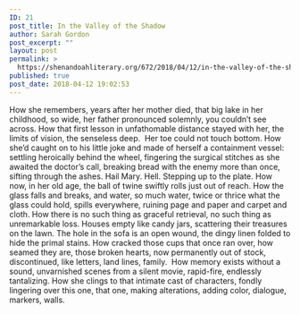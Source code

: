 ```yaml
---
ID: 21
post_title: In the Valley of the Shadow
author: Sarah Gordon
post_excerpt: ""
layout: post
permalink: >
  https://shenandoahliterary.org/672/2018/04/12/in-the-valley-of-the-shadow-sarah-gordon/
published: true
post_date: 2018-04-12 19:02:53
---
```

How she remembers, years after her mother died, that big lake in her childhood, so wide, her father pronounced solemnly, you couldn’t see across. How that first lesson in unfathomable distance stayed with her, the limits of vision, the senseless deep.  Her toe could not touch bottom. How she’d caught on to his little joke and made of herself a containment vessel:  settling heroically behind the wheel, fingering the surgical stitches as she awaited the doctor’s call, breaking bread with the enemy more than once, sifting through the ashes. Hail Mary. Hell. Stepping up to the plate. How now, in her old age, the ball of twine swiftly rolls just out of reach. How the glass falls and breaks, and water, so much water, twice or thrice what the glass could hold, spills everywhere, ruining page and paper and carpet and cloth. How there is no such thing as graceful retrieval, no such thing as unremarkable loss. Houses empty like candy jars, scattering their treasures on the lawn. The hole in the sofa is an open wound, the dingy linen folded to hide the primal stains. How cracked those cups that once ran over, how seamed they are, those broken hearts, now permanently out of stock, discontinued, like letters, land lines, family.  How memory exists without a sound, unvarnished scenes from a silent movie, rapid-fire, endlessly tantalizing. How she clings to that intimate cast of characters, fondly lingering over this one, that one, making alterations, adding color, dialogue, markers, walls.